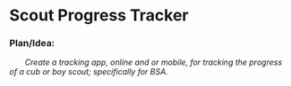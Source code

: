 # Scout Progress Tracker
### Plan/Idea:
  &nbsp;&nbsp;&nbsp;&nbsp;&nbsp;&nbsp; *Create a tracking app, online and or mobile, for tracking the progress of a cub or boy scout; specifically for BSA.*
